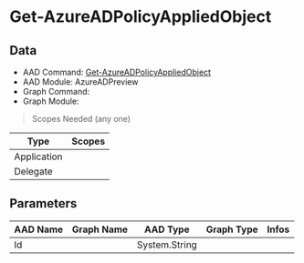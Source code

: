 # Get-AzureADPolicyAppliedObject

## Data

+ AAD Command: [Get-AzureADPolicyAppliedObject](https://docs.microsoft.com/en-us/powershell/module/AzureAD/Get-AzureADPolicyAppliedObject?view=azureadps-2.0-preview)
+ AAD Module: AzureADPreview
+ Graph Command: 
+ Graph Module: 

> Scopes Needed (any one)

|Type|Scopes|
|---|---|
|Application||
|Delegate||

## Parameters

|AAD Name|Graph Name|AAD Type|Graph Type|Infos|
|---|---|---|---|---|
|Id||System.String|||

